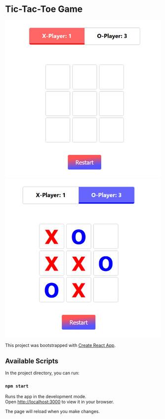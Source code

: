 # Tic-Tac-Toe Game

![tic-tac-toe](https://github.com/MarioIKrastev/Tic-Tac-Toe/blob/main/1.png)
![tic-tac-toe](https://github.com/MarioIKrastev/Tic-Tac-Toe/blob/main/3.png)

This project was bootstrapped with [Create React App](https://github.com/facebook/create-react-app).


## Available Scripts

In the project directory, you can run:

### `npm start`

Runs the app in the development mode.\
Open [http://localhost:3000](http://localhost:3000) to view it in your browser.

The page will reload when you make changes.

